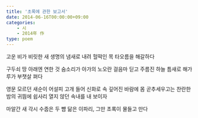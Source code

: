 ```yaml
---
title: '초록에 관한 보고서'
date: 2014-06-16T00:00:00+09:00
categories: 
    - 시
    - 2014年 作
type: poem
---
```


고운 비가
비릿한 새 생명의
냄새로 내려
헐떡인 목 타오름을 해갈하다

구두쇠 땅 아래엔
연한 것 숨소리가
아가의 노오란 걸음마 딛고
주름진 하늘 틈새로
해가루가 부챗살 펴다

영문 모르던 새순이
어설피 고개 들어
신화로 속 깊어진 바람에
몸 곧추세우고는
찬란한 밤의 귀띔에
쉽사리 열지 않던 속내를 내 보이자

마알간 새 각시 수줍은 두 뺨 닮은
이파리,
그만 초록이 물들고 만다
